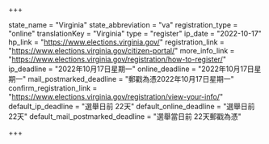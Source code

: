 +++

state_name = "Virginia"
state_abbreviation = "va"
registration_type = "online"
translationKey = "Virginia"
type = "register"
ip_date = "2022-10-17"
hp_link = "https://www.elections.virginia.gov/"
registration_link = "https://www.elections.virginia.gov/citizen-portal/"
more_info_link = "https://www.elections.virginia.gov/registration/how-to-register/"
ip_deadline = "2022年10月17日星期一"
online_deadline = "2022年10月17日星期一"
mail_postmarked_deadline = "郵戳為憑2022年10月17日星期一"
confirm_registration_link = "https://www.elections.virginia.gov/registration/view-your-info/"
default_ip_deadline = "選舉日前 22天"
default_online_deadline = "選舉日前 22天"
default_mail_postmarked_deadline = "選舉當日前 22天郵戳為憑"

+++
